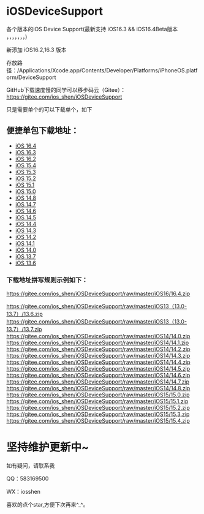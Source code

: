 # iOSDeviceSupport
各个版本的iOS Device Support(最新支持 iOS16.3 && iOS16.4Beta版本 ，，，，，，，)

新添加 iOS16.2,16.3 版本

存放路径：/Applications/Xcode.app/Contents/Developer/Platforms/iPhoneOS.platform/DeviceSupport


GitHub下载速度慢的同学可以移步码云（Gitee）：https://gitee.com/ios_shen/iOSDeviceSupport

只是需要单个的可以下载单个，如下
## 便捷单包下载地址：
* [iOS 16.4](https://gitee.com/ios_shen/iOSDeviceSupport/raw/master/iOS16/16.4.zip)
* [iOS 16.3](https://gitee.com/ios_shen/iOSDeviceSupport/raw/master/iOS16/16.3.zip)
* [iOS 16.2](https://gitee.com/ios_shen/iOSDeviceSupport/raw/master/iOS16/16.2.zip)
* [iOS 15.4](https://gitee.com/ios_shen/iOSDeviceSupport/raw/master/iOS15/15.4.zip)
* [iOS 15.3](https://gitee.com/ios_shen/iOSDeviceSupport/raw/master/iOS15/15.3.zip)
* [iOS 15.2](https://gitee.com/ios_shen/iOSDeviceSupport/raw/master/iOS15/15.2.zip)
* [iOS 15.1](https://gitee.com/ios_shen/iOSDeviceSupport/raw/master/iOS15/15.1.zip)
* [iOS 15.0](https://gitee.com/ios_shen/iOSDeviceSupport/raw/master/iOS15/15.0.zip)
* [iOS 14.8](https://gitee.com/ios_shen/iOSDeviceSupport/raw/master/iOS14/14.8.zip)
* [iOS 14.7](https://gitee.com/ios_shen/iOSDeviceSupport/raw/master/iOS14/14.7.zip)
* [iOS 14.6](https://gitee.com/ios_shen/iOSDeviceSupport/raw/master/iOS14/14.6.zip)
* [iOS 14.5](https://gitee.com/ios_shen/iOSDeviceSupport/raw/master/iOS14/14.5.zip)
* [iOS 14.4](https://gitee.com/ios_shen/iOSDeviceSupport/raw/master/iOS14/14.4.zip)
* [iOS 14.3](https://gitee.com/ios_shen/iOSDeviceSupport/raw/master/iOS14/14.3.zip)
* [iOS 14.2](https://gitee.com/ios_shen/iOSDeviceSupport/raw/master/iOS14/14.2.zip)
* [iOS 14.1](https://gitee.com/ios_shen/iOSDeviceSupport/raw/master/iOS14/14.1.zip)
* [iOS 14.0](https://gitee.com/ios_shen/iOSDeviceSupport/raw/master/iOS14/14.0.zip)
* [iOS 13.7](https://gitee.com/ios_shen/iOSDeviceSupport/raw/master/iOS13（13.0-13.7）/13.7.zip)
* [iOS 13.6](https://gitee.com/ios_shen/iOSDeviceSupport/raw/master/iOS13（13.0-13.7）/13.6.zip)

### 下载地址拼写规则示例如下：
https://gitee.com/ios_shen/iOSDeviceSupport/raw/master/iOS16/16.4.zip

https://gitee.com/ios_shen/iOSDeviceSupport/raw/master/iOS13（13.0-13.7）/13.6.zip
https://gitee.com/ios_shen/iOSDeviceSupport/raw/master/iOS13（13.0-13.7）/13.7.zip
https://gitee.com/ios_shen/iOSDeviceSupport/raw/master/iOS14/14.0.zip
https://gitee.com/ios_shen/iOSDeviceSupport/raw/master/iOS14/14.1.zip
https://gitee.com/ios_shen/iOSDeviceSupport/raw/master/iOS14/14.2.zip
https://gitee.com/ios_shen/iOSDeviceSupport/raw/master/iOS14/14.3.zip
https://gitee.com/ios_shen/iOSDeviceSupport/raw/master/iOS14/14.4.zip
https://gitee.com/ios_shen/iOSDeviceSupport/raw/master/iOS14/14.5.zip
https://gitee.com/ios_shen/iOSDeviceSupport/raw/master/iOS14/14.6.zip
https://gitee.com/ios_shen/iOSDeviceSupport/raw/master/iOS14/14.7.zip
https://gitee.com/ios_shen/iOSDeviceSupport/raw/master/iOS14/14.8.zip
https://gitee.com/ios_shen/iOSDeviceSupport/raw/master/iOS15/15.0.zip
https://gitee.com/ios_shen/iOSDeviceSupport/raw/master/iOS15/15.1.zip
https://gitee.com/ios_shen/iOSDeviceSupport/raw/master/iOS15/15.2.zip
https://gitee.com/ios_shen/iOSDeviceSupport/raw/master/iOS15/15.3.zip
https://gitee.com/ios_shen/iOSDeviceSupport/raw/master/iOS15/15.4.zip

# 坚持维护更新中~

如有疑问，请联系我

QQ：583169500

WX：iosshen

喜欢的点个star,方便下次再来^_^。


